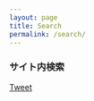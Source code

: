 ```yaml
---
layout: page
title: Search
permalink: /search/
---
```


<h3>サイト内検索</h3>
<!-- Google Search https://cse.google.co.jp/cse/?hl=ja -->
<a href="https://twitter.com/share?ref_src=twsrc%5Etfw" class="twitter-share-button" data-show-count="false">Tweet</a>
<script async src="https://platform.twitter.com/widgets.js" charset="utf-8"></script>
